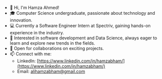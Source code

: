 - 👋 Hi, I'm Hamza Ahmed!  
- 🎓 Computer Science undergraduate, passionate about technology and innovation.  
- 💻 Currently a Software Engineer Intern at Spectriv, gaining hands-on experience in the industry.  
- 🌟 Interested in software development and Data Science, always eager to learn and explore new trends in the fields.  
- 🤝 Open for collaborations on exciting projects.  
- 📫 Connect with me:  
  - LinkedIn: [https://www.linkedin.com/in/hamzabham/](https://www.linkedin.com/in/hamzabham/)  
  - Email: [alihamzabham@gmail.com](mailto:alihamzabham@gmail.com)


<!--
**AliHamzaBham/AliHamzaBham** is a ✨ _special_ ✨ repository because its `README.md` (this file) appears on your GitHub profile.

Here are some ideas to get you started:

- 🔭 I’m currently working on ...
- 🌱 I’m currently learning ...
- 👯 I’m looking to collaborate on ...
- 🤔 I’m looking for help with ...
- 💬 Ask me about ...
- 📫 How to reach me: ...
- 😄 Pronouns: ...
- ⚡ Fun fact: ...
-->
